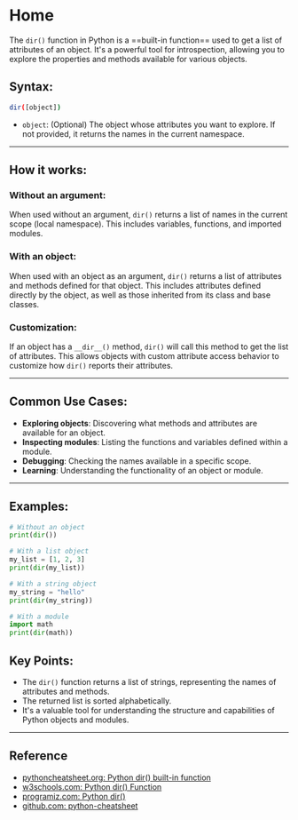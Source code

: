 # Home

The `dir()` function in Python is a ==built-in function== used to get a list of attributes of an object. It's a powerful tool for introspection, allowing you to explore the properties and methods available for various objects.

## Syntax:

```bash title="Python"
dir([object])
```

- `object`: (Optional) The object whose attributes you want to explore. If not provided, it returns the names in the current namespace.

---

## How it works:

### Without an argument:

When used without an argument, `dir()` returns a list of names in the current scope (local namespace). This includes variables, functions, and imported modules.

### With an object:

When used with an object as an argument, `dir()` returns a list of attributes and methods defined for that object. This includes attributes defined directly by the object, as well as those inherited from its class and base classes.

### Customization:

If an object has a `__dir__()` method, `dir()` will call this method to get the list of attributes. This allows objects with custom attribute access behavior to customize how `dir()` reports their attributes.

---

## Common Use Cases:

- **Exploring objects**: Discovering what methods and attributes are available for an object.
- **Inspecting modules**: Listing the functions and variables defined within a module.
- **Debugging**: Checking the names available in a specific scope.
- **Learning**: Understanding the functionality of an object or module.

---

## Examples:

```py title="Python"
# Without an object
print(dir())

# With a list object
my_list = [1, 2, 3]
print(dir(my_list))

# With a string object
my_string = "hello"
print(dir(my_string))

# With a module
import math
print(dir(math))
```

## Key Points:

- The `dir()` function returns a list of strings, representing the names of attributes and methods.
- The returned list is sorted alphabetically.
- It's a valuable tool for understanding the structure and capabilities of Python objects and modules.

---

## Reference

- [pythoncheatsheet.org: Python dir() built-in function ](https://www.pythoncheatsheet.org/builtin/dir)
- [w3schools.com: Python dir() Function](https://www.w3schools.com/python/ref_func_dir.asp)
- [programiz.com: Python dir()](https://www.programiz.com/python-programming/methods/built-in/dir)
- [github.com: python-cheatsheet](https://github.com/wilfredinni/python-cheatsheet)
